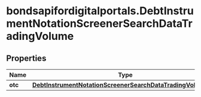 # bondsapifordigitalportals.DebtInstrumentNotationScreenerSearchDataTradingVolume

## Properties

Name | Type | Description | Notes
------------ | ------------- | ------------- | -------------
**otc** | [**DebtInstrumentNotationScreenerSearchDataTradingVolumeOtc**](DebtInstrumentNotationScreenerSearchDataTradingVolumeOtc.md) |  | [optional] 


